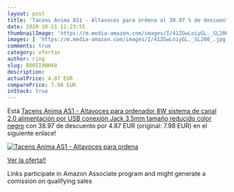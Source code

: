 ```yaml
---
layout: post
title: 'Tacens Anima AS1 - Altavoces para ordena al 38.97 % de descuento'
date: 2020-10-21 12:23:55
thumbnailImage: 'https://m.media-amazon.com/images/I/41ZGwLoiyGL._SL200_.jpg'
images: [ 'https://m.media-amazon.com/images/I/41ZGwLoiyGL._SL200_.jpg' ]
comments: true
category: ofertas
author: ring
slug: B00II0QHX8
description:
actualPrice: 4.87 EUR
comparePrice: 7.98 EUR
inStock: true
---
```


Está [Tacens Anima AS1 - Altavoces para ordenador  8W  sistema de canal 2.0  alimentación por USB  conexión Jack 3.5mm  tamaño reducido  color negro](https://www.amazon.es/dp/B00II0QHX8/?tag=tolees-21) con 38.97 de descuento por 4.87 EUR (original: 7.98 EUR) en el siguiente enlace!

[![Tacens Anima AS1 - Altavoces para ordena](https://m.media-amazon.com/images/I/41ZGwLoiyGL._SL200_.jpg)](https://www.amazon.es/dp/B00II0QHX8/?tag=tolees-21)

[Ver la oferta!!](https://www.amazon.es/dp/B00II0QHX8/?tag=tolees-21)

Links participate in Amazon Associate program and might generate a comission on qualifying sales



